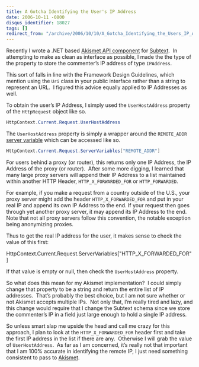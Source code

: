 ```yaml
---
title: A Gotcha Identifying the User's IP Address
date: 2006-10-11 -0800
disqus_identifier: 18027
tags: []
redirect_from: "/archive/2006/10/10/A_Gotcha_Identifying_the_Users_IP_Address.aspx/"
---
```


Recently I wrote a .NET based [Akismet API
component](https://haacked.com/archive/2006/09/26/Subtext_Akismet_API.aspx "Subtext Akismet API")
for [Subtext](http://subtextproject.com/ "Subtext Project Website").  In
attempting to make as clean as interface as possible, I made the the
type of the property to store the commenter’s IP address of type
`IPAddress`.

This sort of falls in line with the Framework Design Guidelines, which
mention using the `Uri` class in your public interface rather than a
string to represent an URL.  I figured this advice equally applied to IP
Addresses as well.

To obtain the user’s IP Address, I simply used the `UserHostAddress`
property of the `HttpRequest` object like so.

```csharp
HttpContext.Current.Request.UserHostAddress
```

The `UserHostAddress` property is simply a wrapper around the
`REMOTE_ADDR` [server
variable](http://www.w3schools.com/asp/coll_servervariables.asp "ASP Server Variables")
which can be accessed like so.

```csharp
HttpContext.Current.Request.ServerVariables["REMOTE_ADDR"]
```

For users behind a proxy (or router), this returns only one IP Address,
the IP Address of the proxy (or router).  After some more digging, I
learned that many large proxy servers will append their IP Address to a
list maintained within another HTTP Header, `HTTP_X_FORWARDED_FOR` or
`HTTP_FORWARDED`.

For example, if you make a request from a country outside of the U.S.,
your proxy server might add the header `HTTP_X_FORWARDED_FOR` and put in
your real IP and append its own IP Address to the end. If your request
then goes through yet another proxy server, it may append its IP Address
to the end.  Note that not all proxy servers follow this convention, the
notable exception being anonymizing proxies.

Thus to get the real IP address for the user, it makes sense to check
the value of this first:

HttpContext.Current.Request.ServerVariables["HTTP\_X\_FORWARDED\_FOR"]

If that value is empty or null, then check the `UserHostAddress`
property.

So what does this mean for my Akismet implementation?  I could simply
change that property to be a string and return the entire list of IP
addresses.  That’s probably the best choice, but I am not sure whether
or not Akismet accepts multiple IPs.  Not only that, I’m really tired
and lazy, and this change would require that I change the Subtext schema
since we store the commenter’s IP in a field just large enough to hold a
single IP address.

So unless smart slap me upside the head and call me crazy for this
approach, I plan to look at the `HTTP_X_FORWARDED_FOR` header first and
take the first IP address in the list if there are any.  Otherwise I
will grab the value of `UserHostAddress`.  As far as I am concerned,
it’s really not that important that I am 100% accurate in identifying
the remote IP, I just need something consistent to pass to
[Akismet](http://akismet.com/ "Akismet").

